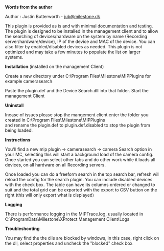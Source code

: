 <b>Words from the author</b>

Author : Justin Butterworth - jub@milestone.dk

This plugin is provided as is and with minimal documentation and testing.
The plugin is designed to be installed in the management client and to allow the searching of devices/hardware on the system by name (Recording server/hardware/device), IP of the device and MAC of the device.
You can also filter by enabled/disabled devices as needed.
This plugin is not optimized and may take a few minutes to populate the list on larger systems.

<b>Installation</b>
(installed on the management Client)

Create a new directory under 
C:\Program Files\Milestone\MIPPlugins
for example 
camerasearch

Paste the plugin.def and the Device Search.dll into that folder.
Start the management Client

<b>Uninstall</b>

Incase of issues please stop the mangement client enter the folder you created in
C:\Program Files\Milestone\MIPPlugins\
and rename the plugin.def to plugin.def.disabled to stop the plugin from being loaded.

<b>Instructions</b>

You'll find a new mip plugin -> camerasearch -> camera Search option in your MC, selecting this will start a background load of the camera config.
Once started you can select other tabs and do other work while it loads all devices, on all hardware on all Recording servers.

Once loaded you can do a freeform search in the top search bar, refresh will reload the config for the search plugin. You can include disabled devices with the check box. 
The table can have its columns ordered or changed to suit and the total grid can be exported with the export to CSV button on the right (this will only export what is displayed)

<b>Logging</b>

There is performance logging in the MIPTrace.log, usually located in C:\ProgramData\Milestone\XProtect Management Client\Logs

<b>Troubleshooting</b>

You may find the the dlls are blocked by windows, in this case, right click on the dll, select properties and uncheck the "blocked" check box.
